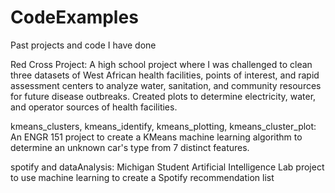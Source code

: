 # CodeExamples
Past projects and code I have done

Red Cross Project:
A high school project where I was challenged to clean three datasets of West African health facilities, points of interest, and rapid assessment centers to
analyze water, sanitation, and community resources for future disease outbreaks. Created plots to determine electricity, water, and operator sources of health
facilities.

kmeans_clusters, kmeans_identify, kmeans_plotting, kmeans_cluster_plot:
An ENGR 151 project to create a KMeans machine learning algorithm to determine an unknown car's type from 7 distinct features. 

spotify and dataAnalysis:
Michigan Student Artificial Intelligence Lab project to use machine learning to create a Spotify recommendation list
